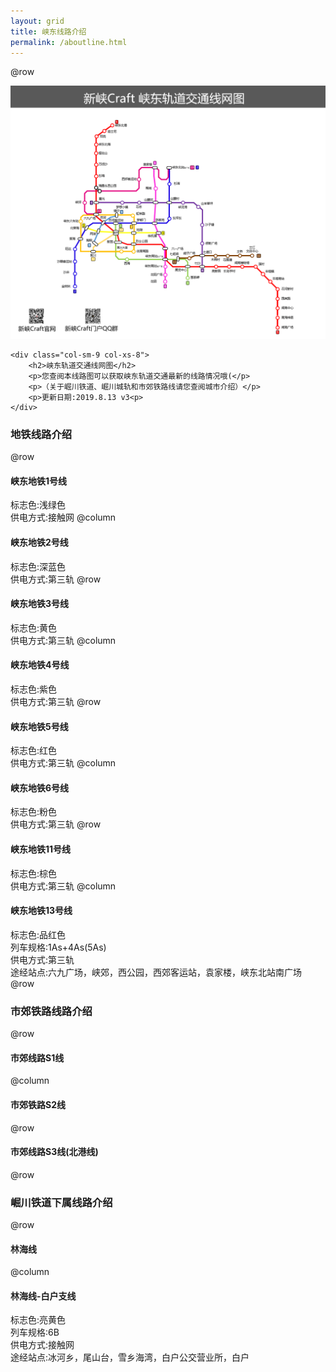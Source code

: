```yaml
---
layout: grid
title: 峡东线路介绍
permalink: /aboutline.html
---
```


@row
<div class="row">
    <div class="col-sm-3 col-xs-4">
        <img src="/assets/map20190813.png" />
    </div>
    
    <div class="col-sm-9 col-xs-8">
        <h2>峡东轨道交通线网图</h2>
        <p>您查阅本线路图可以获取峡东轨道交通最新的线路情况哦(</p>
		<p>（关于崛川铁道、崛川城轨和市郊铁路线请您查阅城市介绍）</p>
		<p>更新日期:2019.8.13 v3<p>
    </div>
</div>

### 地铁线路介绍
@row
#### 峡东地铁1号线
标志色:浅绿色  
供电方式:接触网
@column
#### 峡东地铁2号线
标志色:深蓝色  
供电方式:第三轨
@row
#### 峡东地铁3号线
标志色:黄色  
供电方式:第三轨
@column
#### 峡东地铁4号线
标志色:紫色  
供电方式:第三轨
@row
#### 峡东地铁5号线
标志色:红色  
供电方式:第三轨
@column
#### 峡东地铁6号线
标志色:粉色  
供电方式:第三轨
@row
#### 峡东地铁11号线
标志色:棕色  
供电方式:第三轨
@column
#### 峡东地铁13号线
标志色:品红色  
列车规格:1As+4As(5As)  
供电方式:第三轨  
途经站点:六九广场，峡郊，西公园，西郊客运站，袁家楼，峡东北站南广场
@row
### 市郊铁路线路介绍
@row
#### 市郊线路S1线
@column
#### 市郊铁路S2线
@row
#### 市郊线路S3线(北港线)
@row
### 崛川铁道下属线路介绍
@row
#### 林海线
@column
#### 林海线-白户支线
标志色:亮黄色  
列车规格:6B  
供电方式:接触网  
途经站点:冰河乡，尾山台，雪乡海湾，白户公交营业所，白户